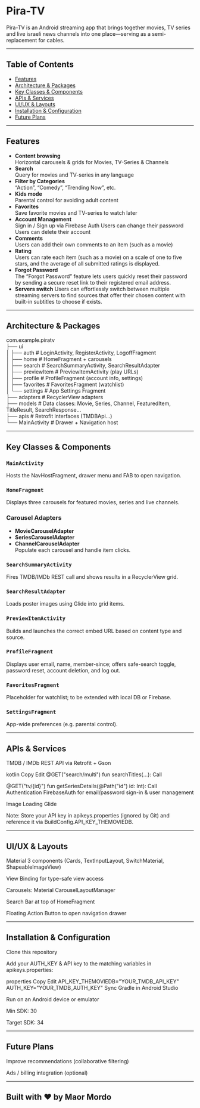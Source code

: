 # Pira-TV

Pira-TV is an Android streaming app that brings together movies, TV series and live israeli news channels into one place—serving as a semi-replacement for cables.

---

## Table of Contents

- [Features](#features)  
- [Architecture & Packages](#architecture--packages)  
- [Key Classes & Components](#key-classes--components)  
- [APIs & Services](#apis--services)  
- [UI/UX & Layouts](#uiux--layouts)  
- [Installation & Configuration](#installation--configuration)  
- [Future Plans](#future-plans)  

---

## Features

- **Content browsing**  
  Horizontal carousels & grids for Movies, TV-Series & Channels  
- **Search**  
  Query for movies and TV-series in any language
- **Filter by Categories**  
  “Action”, “Comedy”, “Trending Now”, etc.  
- **Kids mode**  
  Parental control for avoiding adult content  
- **Favorites**  
  Save favorite movies and TV-series to watch later  
- **Account Management**  
  Sign in / Sign up via Firebase Auth
  Users can change their password
  Users can delete their account  
- **Comments**  
  Users can add their own comments to an item (such as a movie)  
- **Rating**  
  Users can rate each item (such as a movie) on a scale of one to five stars, and the average of all submitted ratings is displayed.  
- **Forgot Password**  
  The “Forgot Password” feature lets users quickly reset their password by sending a secure reset link to their registered email address.   
- **Servers switch**
  Users can effortlessly switch between multiple streaming servers to find sources that offer their chosen content with built-in subtitles to choose if exists.

---

## Architecture & Packages

com.example.piratv <br>
├── ui <br>
│ ├── auth # LoginActivity, RegisterActivity, LogoffFragment <br>
│ ├── home # HomeFragment + carousels <br>
│ ├── search # SearchSummaryActivity, SearchResultAdapter <br>
│ ├── previewItem # PreviewItemActivity (play URLs) <br>
│ ├── profile # ProfileFragment (account info, settings) <br>
│ ├── favorites # FavoritesFragment (watchlist) <br>
│ └── settings # App Settings Fragment <br>
├── adapters # RecyclerView adapters <br>
├── models # Data classes: Movie, Series, Channel, FeaturedItem, TitleResult, SearchResponse… <br>
├── apis # Retrofit interfaces (TMDBApi…) <br>
└── MainActivity # Drawer + Navigation host <br>

---

## Key Classes & Components

### `MainActivity`
Hosts the NavHostFragment, drawer menu and FAB to open navigation.

### `HomeFragment`
Displays three carousels for featured movies, series and live channels.

### Carousel Adapters
- **MovieCarouselAdapter**  
- **SeriesCarouselAdapter**  
- **ChannelCarouselAdapter**  
  Populate each carousel and handle item clicks.

### `SearchSummaryActivity`
Fires TMDB/IMDb REST call and shows results in a RecyclerView grid.

### `SearchResultAdapter`
Loads poster images using Glide into grid items.

### `PreviewItemActivity`
Builds and launches the correct embed URL based on content type and source.

### `ProfileFragment`
Displays user email, name, member-since; offers safe-search toggle, password reset, account deletion, and log out.

### `FavoritesFragment`
Placeholder for watchlist; to be extended with local DB or Firebase.

### `SettingsFragment`
App-wide preferences (e.g. parental control).

---

## APIs & Services
TMDB / IMDb REST API via Retrofit + Gson

kotlin
Copy
Edit
@GET("search/multi")
fun searchTitles(...): Call<SearchResponse>

@GET("tv/{id}")
fun getSeriesDetails(@Path("id") id: Int): Call<SearchResponseTvSeries>
Authentication
FirebaseAuth for email/password sign-in & user management

Image Loading
Glide

Note: Store your API key in apikeys.properties (ignored by Git) and reference it via BuildConfig.API_KEY_THEMOVIEDB.

---

## UI/UX & Layouts
Material 3 components (Cards, TextInputLayout, SwitchMaterial, ShapeableImageView)

View Binding for type-safe view access

Carousels: Material CarouselLayoutManager

Search Bar at top of HomeFragment

Floating Action Button to open navigation drawer

---

## Installation & Configuration
Clone this repository

Add your AUTH_KEY & API key to the matching variables in apikeys.properties:

properties
Copy
Edit
API_KEY_THEMOVIEDB="YOUR_TMDB_API_KEY"
AUTH_KEY="YOUR_TMDB_AUTH_KEY"
Sync Gradle in Android Studio

Run on an Android device or emulator

Min SDK: 30

Target SDK: 34

---

## Future Plans

Improve recommendations (collaborative filtering)

Ads / billing integration (optional)

---

## Built with ❤️ by Maor Mordo

